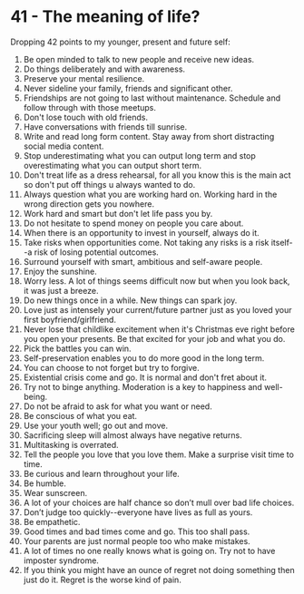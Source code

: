 # 41 - The meaning of life? 

Dropping 42 points to my younger, present and future self:

1) Be open minded to talk to new people and receive new ideas.
2) Do things deliberately and with awareness.
3) Preserve your mental resilience.
4) Never sideline your family, friends and significant other.
5) Friendships are not going to last without maintenance.  Schedule and follow through with those meetups.
6) Don't lose touch with old friends.
7) Have conversations with friends till sunrise.
8) Write and read long form content.  Stay away from short distracting social media content.
9) Stop underestimating what you can output long term and stop overestimating what you can output short term.
10) Don't treat life as a dress rehearsal, for all you know this is the main act so don't put off things u always wanted to do.
11) Always question what you are working hard on.  Working 
hard in the wrong direction gets you nowhere.
12) Work hard and smart but don't let life pass you by.
13) Do not hesitate to spend money on people you care about.
14) When there is an opportunity to invest in yourself, always do it.
15) Take risks when opportunities come.  Not taking any risks is a risk itself--a risk of losing potential outcomes.
16) Surround yourself with smart, ambitious and self-aware people.
17) Enjoy the sunshine.
18) Worry less.  A lot of things seems difficult now but when you look back, it was just a breeze.
19) Do new things once in a while.  New things can spark joy.
20) Love just as intensely your current/future partner just as you loved your first boyfriend/girlfriend.
21) Never lose that childlike excitement when it's Christmas eve right before you open your presents.  Be that excited for your job and what you do.
22) Pick the battles you can win.  
23) Self-preservation enables you to do more good in the long term.
24) You can choose to not forget but try to forgive.
25) Existential crisis come and go.  It is normal and don't fret about it.
26) Try not to binge anything.  Moderation is a key to happiness and well-being.
27) Do not be afraid to ask for what you want or need.
28) Be conscious of what you eat.
29) Use your youth well; go out and move.
30) Sacrificing sleep will almost always have negative returns.
31) Multitasking is overrated.
32) Tell the people you love that you love them.  Make a surprise visit time to time.
33) Be curious and learn throughout your life.
34) Be humble.
35) Wear sunscreen.
36) A lot of your choices are half chance so don’t mull over bad life choices.
37) Don’t judge too quickly--everyone have lives as full as yours.
38) Be empathetic.
39) Good times and bad times come and go.  This too shall pass.
40) Your parents are just normal people too who make mistakes.
41) A lot of times no one really knows what is going on.  Try not to have imposter syndrome.
42) If you think you might have an ounce of regret not doing something then just do it. Regret is the worse kind of pain.